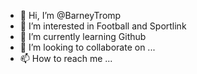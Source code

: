 - 👋 Hi, I’m @BarneyTromp
- 👀 I’m interested in Football and Sportlink
- 🌱 I’m currently learning Github
- 💞️ I’m looking to collaborate on ...
- 📫 How to reach me ...

<!---
BarneyTromp/BarneyTromp is a ✨ special ✨ repository because its `README.md` (this file) appears on your GitHub profile.
You can click the Preview link to take a look at your changes.
--->
